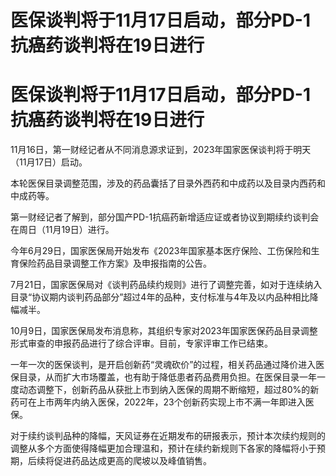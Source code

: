 # 医保谈判将于11月17日启动，部分PD-1抗癌药谈判将在19日进行

# 医保谈判将于11月17日启动，部分PD-1抗癌药谈判将在19日进行

11月16日，第一财经记者从不同消息源求证到，2023年国家医保谈判将于明天（11月17日）启动。

本轮医保目录调整范围，涉及的药品囊括了目录外西药和中成药以及目录内西药和中成药等。

第一财经记者了解到，部分国产PD-1抗癌药新增适应证或者协议到期续约谈判会在周日（11月19日）进行。

今年6月29日，国家医保局开始发布《2023年国家基本医疗保险、工伤保险和生育保险药品目录调整工作方案》及申报指南的公告。

7月21日，国家医保局对《谈判药品续约规则》进行了调整完善，如对于连续纳入目录“协议期内谈判药品部分”超过4年的品种，支付标准与4年及以内品种相比降幅减半。

10月9日，国家医保局发布消息称，其组织专家对2023年国家医保药品目录调整形式审查的申报药品进行了综合评审。目前，专家评审工作已结束。

一年一次的医保谈判，是开启创新药“灵魂砍价”的过程，相关药品通过降价进入医保目录，从而扩大市场覆盖，也有助于降低患者药品费用负担。在医保目录一年一度动态调整下，创新药品从获批上市到纳入医保的周期不断缩短，超过80%的新药可在上市两年内纳入医保，2022年，23个创新药实现上市不满一年即进入医保。

对于续约谈判品种的降幅，天风证券在近期发布的研报表示，预计本次续约规则的调整从多个方面使得降幅更加合理温和，预计在续约新规则下各家的降幅将小于预期，后续将促进药品达成更高的爬坡以及峰值销售。

